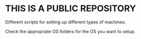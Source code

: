 THIS IS A PUBLIC REPOSITORY
===========================

Different scripts for setting up different types of machines.

Check the appropriate OS folders for the OS you want to setup.

